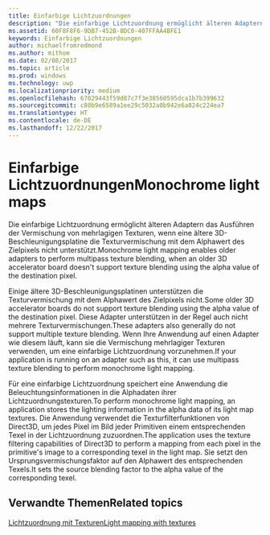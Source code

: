 ```yaml
---
title: Einfarbige Lichtzuordnungen
description: "Die einfarbige Lichtzuordnung ermöglicht älteren Adaptern das Ausführen der Vermischung von mehrlagigen Texturen, wenn eine ältere 3D-Beschleunigungsplatine die Texturvermischung mit dem Alphawert des Zielpixels nicht unterstützt."
ms.assetid: 60F8F8F6-9DB7-452B-8DC0-407FFAA4BFE1
keywords: Einfarbige Lichtzuordnungen
author: michaelfromredmond
ms.author: mithom
ms.date: 02/08/2017
ms.topic: article
ms.prod: windows
ms.technology: uwp
ms.localizationpriority: medium
ms.openlocfilehash: 67029443f59d87c7f3e38560595dca1b7b399632
ms.sourcegitcommit: c80b9e6589a1ee29c5032a0b942e6a024c224ea7
ms.translationtype: HT
ms.contentlocale: de-DE
ms.lasthandoff: 12/22/2017
---
```

# <a name="monochrome-light-maps"></a><span data-ttu-id="b8046-104">Einfarbige Lichtzuordnungen</span><span class="sxs-lookup"><span data-stu-id="b8046-104">Monochrome light maps</span></span>


<span data-ttu-id="b8046-105">Die einfarbige Lichtzuordnung ermöglicht älteren Adaptern das Ausführen der Vermischung von mehrlagigen Texturen, wenn eine ältere 3D-Beschleunigungsplatine die Texturvermischung mit dem Alphawert des Zielpixels nicht unterstützt.</span><span class="sxs-lookup"><span data-stu-id="b8046-105">Monochrome light mapping enables older adapters to perform multipass texture blending, when an older 3D accelerator board doesn't support texture blending using the alpha value of the destination pixel.</span></span>

<span data-ttu-id="b8046-106">Einige ältere 3D-Beschleunigungsplatinen unterstützen die Texturvermischung mit dem Alphawert des Zielpixels nicht.</span><span class="sxs-lookup"><span data-stu-id="b8046-106">Some older 3D accelerator boards do not support texture blending using the alpha value of the destination pixel.</span></span> <span data-ttu-id="b8046-107">Diese Adapter unterstützen in der Regel auch nicht mehrere Texturvermischungen.</span><span class="sxs-lookup"><span data-stu-id="b8046-107">These adapters also generally do not support multiple texture blending.</span></span> <span data-ttu-id="b8046-108">Wenn Ihre Anwendung auf einen Adapter wie diesem läuft, kann sie die Vermischung mehrlagiger Texturen verwenden, um eine einfarbige Lichtzuordnung vorzunehmen.</span><span class="sxs-lookup"><span data-stu-id="b8046-108">If your application is running on an adapter such as this, it can use multipass texture blending to perform monochrome light mapping.</span></span>

<span data-ttu-id="b8046-109">Für eine einfarbige Lichtzuordnung speichert eine Anwendung die Beleuchtungsinformationen in die Alphadaten ihrer Lichtzuordnungstexturen.</span><span class="sxs-lookup"><span data-stu-id="b8046-109">To perform monochrome light mapping, an application stores the lighting information in the alpha data of its light map textures.</span></span> <span data-ttu-id="b8046-110">Die Anwendung verwendet die Texturfilterfunktionen von Direct3D, um jedes Pixel im Bild jeder Primitiven einem entsprechenden Texel in der Lichtzuordnung zuzuordnen.</span><span class="sxs-lookup"><span data-stu-id="b8046-110">The application uses the texture filtering capabilities of Direct3D to perform a mapping from each pixel in the primitive's image to a corresponding texel in the light map.</span></span> <span data-ttu-id="b8046-111">Sie setzt den Ursprungsvermischungsfaktor auf den Alphawert des entsprechenden Texels.</span><span class="sxs-lookup"><span data-stu-id="b8046-111">It sets the source blending factor to the alpha value of the corresponding texel.</span></span>

## <a name="span-idrelated-topicsspanrelated-topics"></a><span data-ttu-id="b8046-112"><span id="related-topics"></span>Verwandte Themen</span><span class="sxs-lookup"><span data-stu-id="b8046-112"><span id="related-topics"></span>Related topics</span></span>


[<span data-ttu-id="b8046-113">Lichtzuordnung mit Texturen</span><span class="sxs-lookup"><span data-stu-id="b8046-113">Light mapping with textures</span></span>](light-mapping-with-textures.md)

 

 




